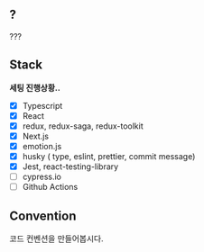 ## ?

???

## Stack

**세팅 진행상황..**

- [x] Typescript
- [x] React
- [x] redux, redux-saga, redux-toolkit
- [x] Next.js
- [x] emotion.js
- [x] husky ( type, eslint, prettier, commit message)
- [x] Jest, react-testing-library
- [ ] cypress.io
- [ ] Github Actions

## Convention

코드 컨벤션을 만들어봅시다.
